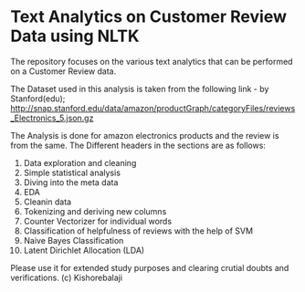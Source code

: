 # Text Analytics on Customer Review Data using NLTK
The repository focuses on the various text analytics that can be performed on a Customer Review data.

The Dataset used in this analysis is taken from the following link -  by Stanford(edu);
http://snap.stanford.edu/data/amazon/productGraph/categoryFiles/reviews_Electronics_5.json.gz

The Analysis is done for amazon electronics products and the review is from the same.
The Different headers in the sections are as follows:
1. Data exploration and cleaning
2. Simple statistical analysis
3. Diving into the meta data
4. EDA
5. Cleanin data
6. Tokenizing and deriving new columns
7. Counter Vectorizer for individual words
8. Classification of helpfulness of reviews with the help of SVM
9. Naive Bayes Classification
10. Latent Dirichlet Allocation (LDA)

Please use it for extended study purposes and clearing crutial doubts and verifications.
(c) Kishorebalaji
